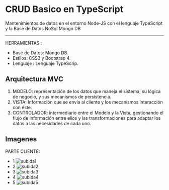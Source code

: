 # CRUD Basico en TypeScript
Mantenimientos de datos en el entorno Node-JS con el lenguaje TypeScript y la Base de Datos NoSql Mongo DB

------------

HERRAMIENTAS :
- Base de Datos: Mongo DB.
- Estilos: CSS3 y Bootstrap 4.
- Lenguaje : Lenguaje TypeScrip.

## Arquitectura MVC
1. MODELO: representación de los datos que maneja el sistema, su lógica de negocio, y sus mecanismos de persistencia.
2. VISTA: Información que se envía al cliente y los mecanismos interacción con éste.
3. CONTROLADOR: intermediario entre el Modelo y la Vista, gestionando el flujo de información entre ellos y las transformaciones para adaptar los datos a las necesidades de cada uno.

## Imagenes
PARTE CLIENTE:
- 1
![subida1](https://user-images.githubusercontent.com/68178186/105456364-0a502e80-5c53-11eb-88f0-1b62d98c1cc0.PNG)
- 2
![subida2](https://user-images.githubusercontent.com/68178186/105456372-0cb28880-5c53-11eb-8b57-0ea4306c3c2a.PNG)
- 3
![subida3](https://user-images.githubusercontent.com/68178186/105456380-10dea600-5c53-11eb-9078-b30b4da50e5b.PNG)
- 4
![subida4](https://user-images.githubusercontent.com/68178186/105456389-13410000-5c53-11eb-8ddb-386ebfb6c24c.PNG)
- 5
![subida5](https://user-images.githubusercontent.com/68178186/105456393-15a35a00-5c53-11eb-968f-9d5619f8aae1.PNG)
